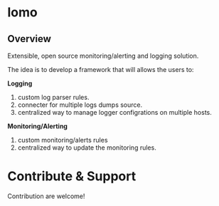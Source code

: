 # lomo

## Overview
Extensible, open source monitoring/alerting and logging solution. 

The idea is to develop a framework that will allows the users to:


**Logging**
1. custom log parser rules.
2. connecter for multiple logs dumps source.
3. centralized way to manage logger configrations on multiple hosts.



**Monitoring/Alerting**
1. custom monitoring/alerts rules
2. centralized way to update the monitoring rules.




# Contribute & Support
Contribution are welcome!
